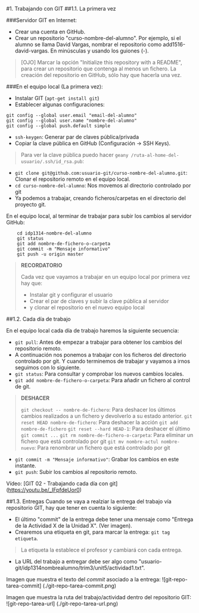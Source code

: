 

#1. Trabajando con GIT
##1.1. La primera vez

###Servidor GIT en Internet:
* Crear una cuenta en GitHub.
* Crear un repositorio "curso-nombre-del-alumno". Por ejemplo, si el alumno se llama David Vargas, 
nombrar el repositorio como add1516-david-vargas. En minúsculas y usando los guiones (-).

> [OJO] Marcar la opción "Initialize this repository with a README", para crear un repositorio que contenga al menos un fichero.
> La creación del repositorio en GitHub, sólo hay que hacerla una vez.

###En el equipo local (La primera vez):
* Instalar GIT (`apt-get install git`)
* Establecer algunas configuraciones:
```
git config --global user.email "email-del-alumno"
git config --global user.name "nombre-del-alumno"
git config --global push.default simple
```
* `ssh-keygen`: Generar par de claves pública/privada
* Copiar la clave pública en GitHub (Configuración -> SSH Keys).

> Para ver la clave pública puedo hacer `geany /ruta-al-home-del-usuario/.ssh/id_rsa.pub`: 

* `git clone git@github.com:usuario-git/curso-nombre-del-alumno.git`: Clonar el repositorio remoto en el equipo local.
* `cd curso-nombre-del-alumno`: Nos movemos al directorio controlado por git
* Ya podemos a trabajar, creando ficheros/carpetas en el directorio del proyecto git.

En el equipo local, al terminar de trabajar para subir los cambios al servidor GitHub:
```
    cd idp1314-nombre-del-alumno
    git status
    git add nombre-de-fichero-o-carpeta
    git commit -m "Mensaje informativo"
    git push -u origin master
```
> **RECORDATORIO** 
>
> Cada vez que vayamos a trabajar en un equipo local por primera vez hay que:
> * Instalar git y configurar el usuario
> * Crear el par de claves y subir la clave pública al servidor
> * y clonar el repositorio en el nuevo equipo local

##1.2. Cada día de trabajo

En el equipo local cada día de trabajo haremos la siguiente secuencia:
* `git pull`: Antes de empezar a trabajar para obtener los cambios del repositorio remoto.
* A continuación nos ponemos a trabajar con los ficheros del directorio controlado por git.
Y cuando terminemos de trabajar y vayamos a irnos seguimos con lo siguiente.
* `git status`: Para consultar y comprobar los nuevos cambios locales.
* `git add nombre-de-fichero-o-carpeta`: Para añadir un fichero al control de git. 

> **DESHACER**
>
> `git checkout -- nombre-de-fichero`: Para deshacer los últimos cambios realizados a un fichero y devolverlo a su estado anterior.
> `git reset HEAD nombre-de-fichero`: Para deshacer la acción `git add nombre-de-fichero`
> `git reset --hard HEAD-1`: Para deshacer el último `git commit ...`
> `git rm nombre-de-fichero-o-carpeta`: Para eliminar un fichero que está controlado por git 
> `git mv nombre-actul nombre-nuevo`: Para renombrar un fichero que está controlado por git 
>

* `git commit -m "Mensaje informativo"`: Grabar los cambios en este instante.
* `git push`: Subir los cambios al repositorio remoto.

Vídeo: [GIT 02 - Trabajando cada día con git] (https://youtu.be/_IFpfdeUor0)

##1.3. Entregas
Cuando se vaya a realziar la entrega del trabajo vía repositorio GIT, hay que tener en cuenta lo siguiente:
* El último "commit" de la entrega debe tener una mensaje como "Entrega de la Actividad X de la Unidad X". (Ver imagen).
* Crearemos una etiqueta en git, para marcar la entrega: `git tag etiqueta`.

> La etiqueta la establece el profesor y cambiará con cada entrega.

* La URL del trabajo a entregar debe ser algo como "usuario-git/idp1314nombrealumno/trim3/unit5/actividad1.txt".

Imagen que muestra el texto del *commit* asociado a la entrega:
![git-repo-tarea-commit] (./git-repo-tarea-commit.png)

Imagen que muestra la ruta del trabajo/actividad dentro del repositorio GIT:
![git-repo-tarea-url] (./git-repo-tarea-url.png)
